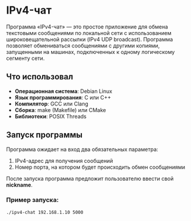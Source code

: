 # IPv4-чат

Программа «IPv4-чат» — это простое приложение для обмена текстовыми сообщениями по локальной сети с использованием широковещательной рассылки (IPv4 UDP broadcast). 
Программа позволяет обмениваться сообщениями с другими копиями, запущенными на машинах, подключенных к одному логическому сегменту сети.

## Что использовал

- **Операционная система**: Debian Linux
- **Язык программирования**: C или C++
- **Компилятор**: GCC или Clang
- **Сборка**: make (Makefile) или CMake
- **Библиотеки**: POSIX Threads

## Запуск программы

Программа ожидает на вход два обязательных параметра:

1. IPv4-адрес для получения сообщений
2. Номер порта, на котором будет происходить обмен сообщениями

После запуска программа предложит пользователю ввести свой **nickname**.

### Пример запуска:

```bash
./ipv4-chat 192.168.1.10 5000
